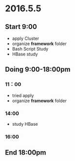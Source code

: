 # 2016.5.5

## Start 9:00

* apply Cluster
* organize **framework** folder
* Bash Script Study
* HBase study

## Doing 9:00-18:00pm

### 11：00

* tried apply
* organize **framework** folder

### 14:00

* study HBase

### 16:00

## End 18:00pm
